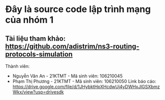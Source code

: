 # Đây là source code lập trình mạng của nhóm 1
Tài liệu tham khảo: https://github.com/adistrim/ns3-routing-protocols-simulation
--------------------------------------------------------------------------------
Thành viên:
- Nguyễn Văn An - 21KTMT - Mã sinh viên: 106210045
- Phạm Thị Phương - 21KTMT - Mã sinh viên: 106210050
Link báo cáo: 
https://drive.google.com/file/d/1JHybktHpXHcdwUj4yDWHxJlGSXbmzWkx/view?usp=drivesdk
